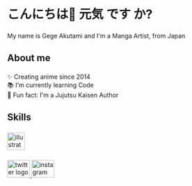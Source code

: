 <h1 align="left">こんにちは👋 	元気 です か?</h1>

###

<p align="left">My name is Gege Akutami and I'm a Manga Artist, from Japan</p>

###

<h2 align="left">About me</h2>

###

<p align="left">✨ Creating anime since 2014<br>📚 I'm currently learning Code<br>🎲 Fun fact: I'm a Jujutsu Kaisen Author</p>

###

<h2 align="left">Skills</h2>

###

<div align="left">
  <img src="https://cdn.jsdelivr.net/gh/devicons/devicon/icons/illustrator/illustrator-plain.svg" height="40" alt="illustrator logo"  />
</div>

###

<div align="left">
  <a href="https://www.google.com/url?sa=t&source=web&rct=j&opi=89978449&url=https://twitter.com/jujutsukaisen" target="_blank">
    <img src="https://raw.githubusercontent.com/maurodesouza/profile-readme-generator/master/src/assets/icons/social/twitter/default.svg" width="52" height="40" alt="twitter logo"  />
  </a>
  <a href="https://www.google.com/url?sa=t&source=web&rct=j&opi=89978449&url=https://www.instagram.com/gegeakutami" target="_blank">
    <img src="https://raw.githubusercontent.com/maurodesouza/profile-readme-generator/master/src/assets/icons/social/instagram/default.svg" width="52" height="40" alt="instagram logo"  />
  </a>
</div>

###
